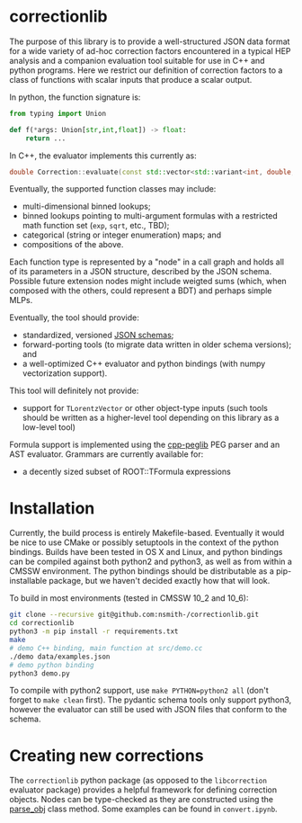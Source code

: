 correctionlib
=============

The purpose of this library is to provide a well-structured JSON data format for a
wide variety of ad-hoc correction factors encountered in a typical HEP analysis and
a companion evaluation tool suitable for use in C++ and python programs.
Here we restrict our definition of correction factors to a class of functions with
scalar inputs that produce a scalar output.

In python, the function signature is:

```python
from typing import Union

def f(*args: Union[str,int,float]) -> float:
    return ...
```

In C++, the evaluator implements this currently as:
```cpp
double Correction::evaluate(const std::vector<std::variant<int, double, std::string>>& values) const;
```

Eventually, the supported function classes may include:

  * multi-dimensional binned lookups;
  * binned lookups pointing to multi-argument formulas with a restricted
    math function set (`exp`, `sqrt`, etc., TBD);
  * categorical (string or integer enumeration) maps; and
  * compositions of the above.

Each function type is represented by a "node" in a call graph and holds all
of its parameters in a JSON structure, described by the JSON schema.
Possible future extension nodes might include weigted sums (which, when composed with
the others, could represent a BDT) and perhaps simple MLPs.

Eventually, the tool should provide:

  * standardized, versioned [JSON schemas](https://json-schema.org/);
  * forward-porting tools (to migrate data written in older schema versions); and
  * a well-optimized C++ evaluator and python bindings (with numpy vectorization support).

This tool will definitely not provide:

  * support for `TLorentzVector` or other object-type inputs (such tools should be written
    as a higher-level tool depending on this library as a low-level tool)

Formula support is implemented using the [cpp-peglib](https://github.com/yhirose/cpp-peglib)
PEG parser and an AST evaluator. Grammars are currently available for:

  * a decently sized subset of ROOT::TFormula expressions

# Installation

Currently, the build process is entirely Makefile-based. Eventually it would be nice to use
CMake or possibly setuptools in the context of the python bindings. Builds have been tested
in OS X and Linux, and python bindings can be compiled against both python2 and python3, as
well as from within a CMSSW environment. The python bindings should be distributable as a
pip-installable package, but we haven't decided exactly how that will look.

To build in most environments (tested in CMSSW 10_2 and 10_6):
```bash
git clone --recursive git@github.com:nsmith-/correctionlib.git
cd correctionlib
python3 -m pip install -r requirements.txt
make
# demo C++ binding, main function at src/demo.cc
./demo data/examples.json
# demo python binding
python3 demo.py
```

To compile with python2 support, use `make PYTHON=python2 all` (don't forget to `make clean` first).
The pydantic schema tools only support python3, however the evaluator can still be used with JSON files
that conform to the schema.

# Creating new corrections

The `correctionlib` python package (as opposed to the `libcorrection` evaluator package) provides a helpful
framework for defining correction objects. Nodes can be type-checked as they are constructed using the
[parse_obj](https://pydantic-docs.helpmanual.io/usage/models/#helper-functions) class method.
Some examples can be found in `convert.ipynb`.
